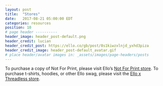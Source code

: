 ```yaml
---
layout: post
title:  "Stores"
date:   2017-08-21 05:00:00 EDT
categories: resources
position: 10
# page header ----------
header_image: header_post-default.png
header_credit: lucian
header_credit_post: https://ello.co/gb/post/8s1kiwzxlnjd_yxhd3piza
header_credit_image: header_post-default_avatar.gif
# place header/avatar images in: _assets/images/page-headers/posts
---
```

To purchase a copy of Not For Print, please visit Ello’s [Not For Print store](https://notforprint.co/).
To purchase t-shirts, hoodies, or other Ello swag, please visit the [Ello x Threadless store](http://ello.threadless.com/).
